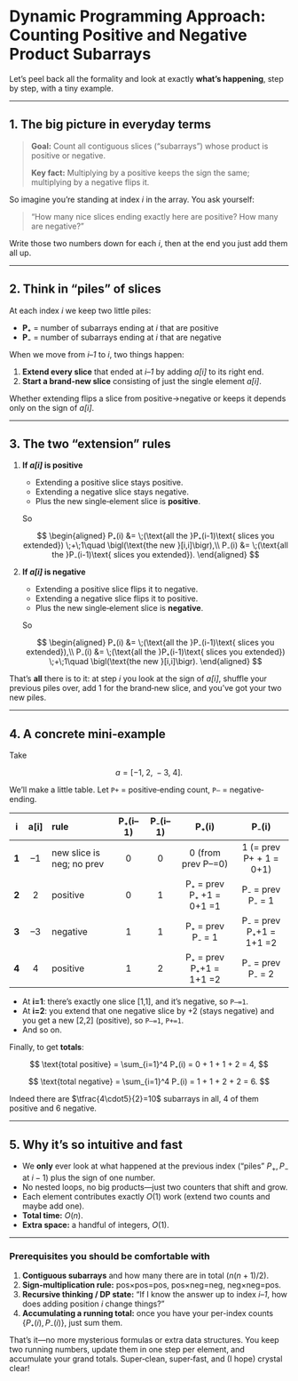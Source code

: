 # Dynamic Programming Approach: Counting Positive and Negative Product Subarrays

Let’s peel back all the formality and look at exactly **what’s happening**, step by step, with a tiny example.

---

## 1. The big picture in everyday terms

> **Goal:** Count all contiguous slices (“subarrays”) whose product is positive or negative.
>
> **Key fact:** Multiplying by a positive keeps the sign the same; multiplying by a negative flips it.

So imagine you’re standing at index *i* in the array.  You ask yourself:

> “How many nice slices ending exactly here are positive?  How many are negative?”

Write those two numbers down for each *i*, then at the end you just add them all up.

---

## 2. Think in “piles” of slices

At each index *i* we keep two little piles:

* **P₊** = number of subarrays ending at *i* that are positive
* **P₋** = number of subarrays ending at *i* that are negative

When we move from *i–1* to *i*, two things happen:

1. **Extend every slice** that ended at *i–1* by adding *a\[i]* to its right end.
2. **Start a brand-new slice** consisting of just the single element *a\[i]*.

Whether extending flips a slice from positive→negative or keeps it depends only on the sign of *a\[i]*.

---

## 3. The two “extension” rules

1. **If *a\[i]* is positive**

   * Extending a positive slice stays positive.
   * Extending a negative slice stays negative.
   * Plus the new single‐element slice is **positive**.

   So

   $$
   \begin{aligned}
   P₊(i) &= \;(\text{all the }P₊(i-1)\text{ slices you extended}) \;+\;1\quad
           \bigl(\text{the new }[i,i]\bigr),\\
   P₋(i) &= \;(\text{all the }P₋(i-1)\text{ slices you extended}).  
   \end{aligned}
   $$

2. **If *a\[i]* is negative**

   * Extending a positive slice flips it to negative.
   * Extending a negative slice flips it to positive.
   * Plus the new single‐element slice is **negative**.

   So

   $$
   \begin{aligned}
   P₊(i) &= \;(\text{all the }P₋(i-1)\text{ slices you extended}),\\
   P₋(i) &= \;(\text{all the }P₊(i-1)\text{ slices you extended}) \;+\;1\quad
           \bigl(\text{the new }[i,i]\bigr).
   \end{aligned}
   $$

That’s **all** there is to it: at step *i* you look at the sign of *a\[i]*, shuffle your previous piles over, add 1 for the brand‐new slice, and you’ve got your two new piles.

---

## 4. A concrete mini‐example

Take

$$
a = [-1,\;2,\;-3,\;4].
$$

We’ll make a little table.  Let `P+` = positive‐ending count, `P–` = negative‐ending.

|   i   | a\[i] | rule                      | P₊(i–1) | P₋(i–1) |           P₊(i)          |          P₋(i)          |
| :---: | :---: | :------------------------ | :-----: | :-----: | :----------------------: | :---------------------: |
| **1** |   –1  | new slice is neg; no prev |    0    |    0    |    0 (from prev P–=0)    | 1 (= prev P+ + 1 = 0+1) |
| **2** |   2   | positive                  |    0    |    1    | P₊ = prev P₊ +1 = 0+1 =1 |     P₋ = prev P₋ = 1    |
| **3** |   –3  | negative                  |    1    |    1    |     P₊ = prev P₋ = 1     | P₋ = prev P₊+1 = 1+1 =2 |
| **4** |   4   | positive                  |    1    |    2    |  P₊ = prev P₊+1 = 1+1 =2 |     P₋ = prev P₋ = 2    |

* At **i=1**: there’s exactly one slice \[1,1], and it’s negative, so `P–=1`.
* At **i=2**: you extend that one negative slice by +2 (stays negative) and you get a new \[2,2] (positive), so `P–=1`, `P+=1`.
* And so on.

Finally, to get **totals**:

$$
\text{total positive} = \sum_{i=1}^4 P₊(i) = 0 + 1 + 1 + 2 = 4,
$$

$$
\text{total negative} = \sum_{i=1}^4 P₋(i) = 1 + 1 + 2 + 2 = 6.
$$

Indeed there are $\tfrac{4\cdot5}{2}=10$ subarrays in all, $4$ of them positive and $6$ negative.

---

## 5. Why it’s so intuitive and fast

* We **only** ever look at what happened at the previous index (“piles” $P_+,P_-$ at $i-1$) plus the sign of one number.
* No nested loops, no big products—just two counters that shift and grow.
* Each element contributes exactly $O(1)$ work (extend two counts and maybe add one).
* **Total time:** $O(n)$.
* **Extra space:** a handful of integers, $O(1)$.

---

### Prerequisites you should be comfortable with

1. **Contiguous subarrays** and how many there are in total ($n(n+1)/2$).
2. **Sign‐multiplication rule:** pos×pos=pos, pos×neg=neg, neg×neg=pos.
3. **Recursive thinking / DP state:** “If I know the answer up to index *i–1*, how does adding position *i* change things?”
4. **Accumulating a running total:** once you have your per-index counts $\{P₊(i),P₋(i)\}$, just sum them.

That’s it—no more mysterious formulas or extra data structures.  You keep two running numbers, update them in one step per element, and accumulate your grand totals.  Super‐clean, super‐fast, and (I hope) crystal clear!
